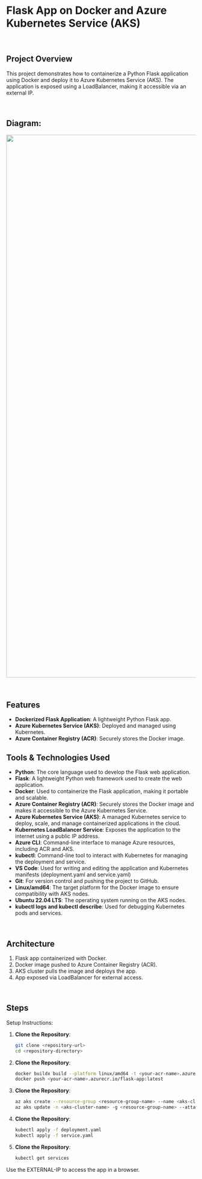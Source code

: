 <h1>Flask App on Docker and Azure Kubernetes Service (AKS)</h1>
<br />

<h2>Project Overview</h2>
<p>This project demonstrates how to containerize a Python Flask application using Docker and deploy it to Azure Kubernetes Service (AKS). The application is exposed using a LoadBalancer, making it accessible via an external IP.</p>
<br />

<h2>Diagram:</h2>
<p align="center"><img width="1440" alt="Screenshot 2024-11-20 at 3 01 57 PM" src="https://github.com/user-attachments/assets/fff79c8e-6df4-4904-b3d6-a2337ef8f32a"></p>
<br>

<h2>Features</h2>

- **Dockerized Flask Application**: A lightweight Python Flask app.
- **Azure Kubernetes Service (AKS)**: Deployed and managed using Kubernetes.
- **Azure Container Registry (ACR)**: Securely stores the Docker image.


<h2>Tools & Technologies Used</h2>

- **Python**: The core language used to develop the Flask web application.
- **Flask**: A lightweight Python web framework used to create the web application.
- **Docker**: Used to containerize the Flask application, making it portable and scalable.
- **Azure Container Registry (ACR)**: Securely stores the Docker image and makes it accessible to the Azure Kubernetes Service.
- **Azure Kubernetes Service (AKS)**: A managed Kubernetes service to deploy, scale, and manage containerized applications in the cloud.
- **Kubernetes LoadBalancer Service**: Exposes the application to the internet using a public IP address.
- **Azure CLI**: Command-line interface to manage Azure resources, including ACR and AKS.
- **kubectl**: Command-line tool to interact with Kubernetes for managing the deployment and service.
- **VS Code**: Used for writing and editing the application and Kubernetes manifests (deployment.yaml and service.yaml)
- **Git**: For version control and pushing the project to GitHub.
- **Linux/amd64**: The target platform for the Docker image to ensure compatibility with AKS nodes.
- **Ubuntu 22.04 LTS**: The operating system running on the AKS nodes.
- **kubectl logs and kubectl describe**: Used for debugging Kubernetes pods and services.
<br />


<h2>Architecture</h2>

1. Flask app containerized with Docker.
2. Docker image pushed to Azure Container Registry (ACR).
3. AKS cluster pulls the image and deploys the app.
4. App exposed via LoadBalancer for external access.
<br />


<h2>Steps</h2>

Setup Instructions:

1. **Clone the Repository**:
   ```bash
   git clone <repository-url>
   cd <repository-directory>

2. **Clone the Repository**:
   ```bash
   docker buildx build --platform linux/amd64 -t <your-acr-name>.azurecr.io/flask-app:latest .
   docker push <your-acr-name>.azurecr.io/flask-app:latest
   
3. **Clone the Repository**:
   ```bash
   az aks create --resource-group <resource-group-name> --name <aks-cluster-name> --node-count 1 --enable-addons monitoring --generate-ssh-keys
   az aks update -n <aks-cluster-name> -g <resource-group-name> --attach-acr <your-acr-name>

4. **Clone the Repository**:
   ```bash
   kubectl apply -f deployment.yaml
   kubectl apply -f service.yaml

5. **Clone the Repository**:
   ```bash
   kubectl get services
Use the EXTERNAL-IP to access the app in a browser.
